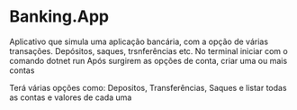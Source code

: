 # Banking.App
Aplicativo que simula uma aplicação bancária, com a opção de várias transações. Depósitos, saques, trsnferências etc.
No terminal iniciar com o comando dotnet run
Após surgirem as opções de conta, criar uma ou mais contas

Terá várias opções como: Depositos, Transferências, Saques e listar todas as contas e valores de cada uma

